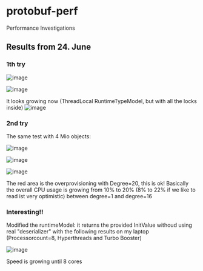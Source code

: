 # protobuf-perf
Performance Investigations

## Results from 24. June

### 1th try
![image](https://user-images.githubusercontent.com/10084630/175491542-88e7c2dd-d857-458f-897a-d21bdfc765c2.png)

![image](https://user-images.githubusercontent.com/10084630/175491627-cd8611dc-c6e7-49f1-997c-d3d9e0dbebe1.png)

It looks growing now (ThreadLocal RuntimeTypeModel, but with all the locks inside)
![image](https://user-images.githubusercontent.com/10084630/175491885-e520d931-64a7-4381-bfdc-0963ddb7a2fe.png)

### 2nd try
The same test with 4 Mio objects:

![image](https://user-images.githubusercontent.com/10084630/175501241-2a7985a1-2719-49c9-9116-80fb9a264205.png)

![image](https://user-images.githubusercontent.com/10084630/175502448-9b938b93-7ea9-4787-b649-1a5984d42e62.png)

![image](https://user-images.githubusercontent.com/10084630/175503446-6823576c-fe5f-4129-9bc5-ae9bfed0c882.png)

The red area is the overprovisioning with Degree=20, this is ok!
Basically the overall CPU usage is growing from 10% to 20% (8% to 22% if we like to read ist very optimistic) between degree=1 and degree=16

### Interesting!!

Modified the runtimeModel: it returns the provided InitValue withoud using real "deserializer" with the following results on my laptop (Processorcount=8, Hyperthreads and Turbo Booster)

![image](https://user-images.githubusercontent.com/10084630/175536394-a9ff208f-0c34-49e6-a8cd-c6e603cce7a5.png)

Speed is growing until 8 cores
